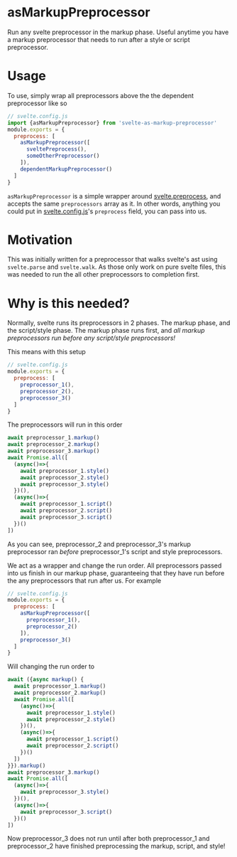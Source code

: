 # asMarkupPreprocessor

Run any svelte preprocessor in the markup phase.
Useful anytime you have a markup preprocessor that needs to run
after a style or script preprocessor.

# Usage
To use, simply wrap all preprocessors above the
the dependent preprocessor like so
```js
// svelte.config.js
import {asMarkupPreprocessor} from 'svelte-as-markup-preprocessor'
module.exports = {
  preprocess: [
    asMarkupPreprocessor([
      sveltePreprocess(),
      someOtherPreprocessor()
    ]),
    dependentMarkupPreprocessor()
  ]
}
```

`asMarkupPreprocessor` is a simple wrapper around [svelte.preprocess](https://svelte.dev/docs#svelte_preprocess), and accepts the same `preprocessors` array as it. In other words, anything you could put in [svelte.config.js](https://github.com/sveltejs/language-tools/blob/master/docs/preprocessors/in-general.md)'s `preprocess` field, you can pass into us.


# Motivation

This was initially written for a preprocessor that walks svelte's ast using
`svelte.parse` and `svelte.walk`. As those only work on pure svelte files, this was needed to run the all other preprocessors to completion first.


# Why is this needed?

Normally, svelte runs its preprocessors in 2 phases. The markup phase, and the script/style phase. The markup phase runs first, and
*all markup preprocessors run before any script/style preprocessors!*

This means with this setup
```js
// svelte.config.js
module.exports = {
  preprocess: [
    preprocessor_1(),
    preprocessor_2(),
    preprocessor_3()
  ]
}
```
The preprocessors will run in this order
```js
await preprocessor_1.markup()
await preprocessor_2.markup()
await preprocessor_3.markup()
await Promise.all([
  (async()=>{
    await preprocessor_1.style()
    await preprocessor_2.style()
    await preprocessor_3.style()
  })(),
  (async()=>{
    await preprocessor_1.script()
    await preprocessor_2.script()
    await preprocessor_3.script()
  })()
])
```
As you can see, preprocessor_2 and preprocessor_3's markup preprocessor ran *before* preprocessor_1's script and style preprocessors.

We act as a wrapper and change the run order.
All preprocessors passed into us finish in our markup phase,
guaranteeing that they have run before the any preprocessors that run after us. For example

```js
// svelte.config.js
module.exports = {
  preprocess: [
    asMarkupPreprocessor([
      preprocessor_1(),
      preprocessor_2()
    ]),
    preprocessor_3()
  ]
}
```
Will changing the run order to
```js
await ({async markup() {
  await preprocessor_1.markup()
  await preprocessor_2.markup() 
  await Promise.all([
    (async()=>{
      await preprocessor_1.style()
      await preprocessor_2.style()
    })(),
    (async()=>{
      await preprocessor_1.script()
      await preprocessor_2.script()
    })()
  ])
}}).markup()
await preprocessor_3.markup()
await Promise.all([
  (async()=>{
    await preprocessor_3.style()
  })(),
  (async()=>{
    await preprocessor_3.script()
  })()
])
```
Now preprocessor_3 does not run until after both preprocessor_1 and preprocessor_2 have finished preprocessing the markup, script, and style!